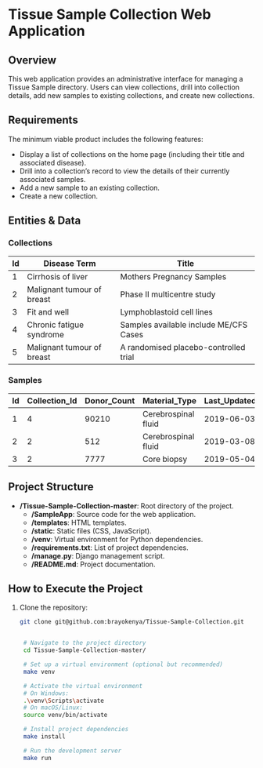 # Tissue Sample Collection Web Application

## Overview

This web application provides an administrative interface for managing a Tissue Sample directory. Users can view collections, drill into collection details, add new samples to existing collections, and create new collections.

## Requirements

The minimum viable product includes the following features:

- Display a list of collections on the home page (including their title and associated disease).
- Drill into a collection’s record to view the details of their currently associated samples.
- Add a new sample to an existing collection.
- Create a new collection.

## Entities & Data

### Collections

| Id | Disease Term | Title                                |
|----|--------------|--------------------------------------|
| 1  | Cirrhosis of liver | Mothers Pregnancy Samples     |
| 2  | Malignant tumour of breast | Phase II multicentre study  |
| 3  | Fit and well | Lymphoblastoid cell lines           |
| 4  | Chronic fatigue syndrome | Samples available include ME/CFS Cases |
| 5  | Malignant tumour of breast | A randomised placebo-controlled trial |

### Samples

| Id | Collection_Id | Donor_Count | Material_Type         | Last_Updated |
|----|---------------|-------------|------------------------|--------------|
| 1  | 4             | 90210       | Cerebrospinal fluid    | 2019-06-03   |
| 2  | 2             | 512         | Cerebrospinal fluid    | 2019-03-08   |
| 3  | 2             | 7777        | Core biopsy            | 2019-05-04   |

## Project Structure

- **/Tissue-Sample-Collection-master**: Root directory of the project.
  - **/SampleApp**: Source code for the web application.
  - **/templates**: HTML templates.
  - **/static**: Static files (CSS, JavaScript).
  - **/venv**: Virtual environment for Python dependencies.
  - **/requirements.txt**: List of project dependencies.
  - **/manage.py**: Django management script.
  - **/README.md**: Project documentation.

## How to Execute the Project

1. Clone the repository:

   ```bash
   git clone git@github.com:brayokenya/Tissue-Sample-Collection.git


    # Navigate to the project directory
    cd Tissue-Sample-Collection-master/

    # Set up a virtual environment (optional but recommended)
    make venv

    # Activate the virtual environment
    # On Windows:
    .\venv\Scripts\activate
    # On macOS/Linux:
    source venv/bin/activate

    # Install project dependencies
    make install

    # Run the development server
    make run

   


